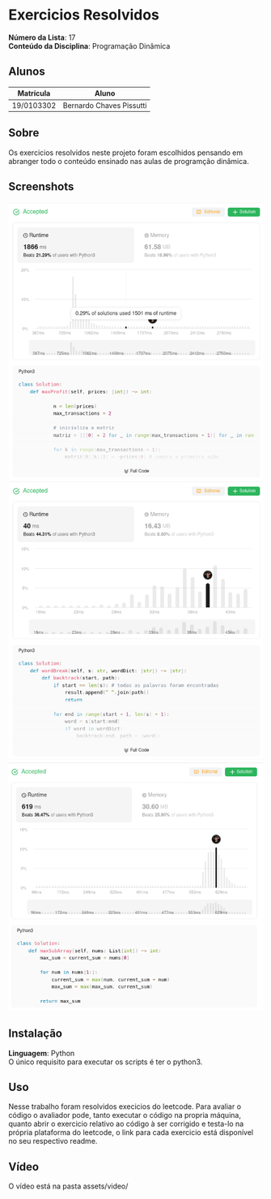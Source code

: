 # Exercicios Resolvidos

**Número da Lista**: 17<br>
**Conteúdo da Disciplina**: Programação Dinâmica<br>

## Alunos
|Matrícula | Aluno |
| -- | -- |
| 19/0103302  |  Bernardo Chaves Pissutti |


## Sobre 
Os exercicios resolvidos neste projeto foram escolhidos pensando em abranger todo o conteúdo ensinado nas aulas de programção dinâmica.

## Screenshots

![exercicio1](assets/exercicio1.png)
![exercicio2](assets/exercicio2.png)
![exercicio3](assets/exercicio3.png)

## Instalação 
**Linguagem**: Python<br>
O único requisito para executar os scripts é ter o python3.

## Uso 
Nesse trabalho foram resolvidos execicios do leetcode. Para avaliar o código o avaliador pode, tanto executar o código na propria máquina, quanto abrir o exercicio relativo ao código à ser corrigido e testa-lo na própria plataforma do leetcode, o link para cada exercicio está disponível no seu respectivo readme.

## Vídeo 
O vídeo está na pasta assets/video/
